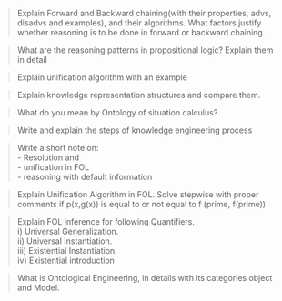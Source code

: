 > Explain Forward and Backward chaining(with their properties, advs, disadvs and examples), and their algorithms. What factors justify whether reasoning is to be done in forward or backward chaining.

> What are the reasoning patterns in propositional logic? Explain them in detail

> Explain unification algorithm with an example

> Explain knowledge representation structures and compare them.

> What do you mean by Ontology of situation calculus?

> Write and explain the steps of knowledge engineering process

> Write a short note on:\
    - Resolution and\
    - unification in FOL\
    - reasoning with default information

> Explain Unification Algorithm in FOL. Solve stepwise with proper comments if p(x,g(x)) is equal to or not equal to f (prime, f(prime))

> Explain FOL inference for following Quantifiers.\
    i) Universal Generalization.\
    ii) Universal Instantiation.\
    iii) Existential Instantiation.\
    iv) Existential introduction

> What is Ontological Engineering, in details with its categories object and Model.